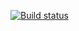 [![Build status](https://ci.appveyor.com/api/projects/status/4ynjwjq829vo026r?svg=true)](https://ci.appveyor.com/project/sergsemenov/postman-echo)